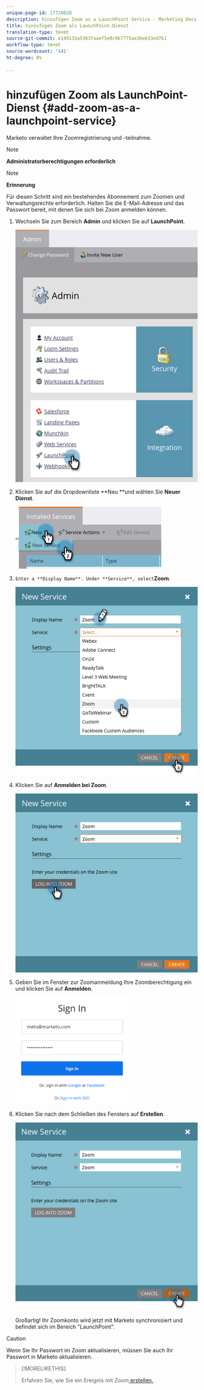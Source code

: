 ```yaml
---
unique-page-id: 17728028
description: hinzufügen Zoom as a LaunchPoint Service - Marketing Docs - Produktdokumentation
title: hinzufügen Zoom als LaunchPoint-Dienst
translation-type: tm+mt
source-git-commit: e149133a5383faaef5e9c9b7775ae36e633ed7b1
workflow-type: tm+mt
source-wordcount: '141'
ht-degree: 0%

---
```



# hinzufügen Zoom als LaunchPoint-Dienst {#add-zoom-as-a-launchpoint-service}

Marketo verwaltet Ihre Zoomregistrierung und -teilnahme.

>[!NOTE]
>
>**Administratorberechtigungen erforderlich**

>[!NOTE]
>
>**Erinnerung**
>
>Für diesen Schritt sind ein bestehendes Abonnement zum Zoomen und Verwaltungsrechte erforderlich. Halten Sie die E-Mail-Adresse und das Passwort bereit, mit denen Sie sich bei Zoom anmelden können.

1. Wechseln Sie zum Bereich **Admin** und klicken Sie auf **LaunchPoint**.

   ![](assets/launchpoint.png)

1. Klicken Sie auf die Dropdownliste **Neu **und wählen Sie **Neuer Dienst**.

   ![](assets/newservicelp.png)

1. `Enter a **Display Name**. Under **Service**, select`**Zoom**.

   ![](assets/newservice-1.png)

1. Klicken Sie auf **Anmelden bei Zoom**.

   ![](assets/login.png)

1. Geben Sie im Fenster zur Zoomanmeldung Ihre Zoomberechtigung ein und klicken Sie auf **Anmelden**.

   ![](assets/zoomlogin.png)

1. Klicken Sie nach dem Schließen des Fensters auf **Erstellen**.

   ![](assets/create-1.png)

   Großartig! Ihr Zoomkonto wird jetzt mit Marketo synchronisiert und befindet sich im Bereich &quot;LaunchPoint&quot;.

>[!CAUTION]
>
>Wenn Sie Ihr Passwort im Zoom aktualisieren, müssen Sie auch Ihr Passwort in Marketo aktualisieren.

>[!MORELIKETHIS]
>
>Erfahren Sie, wie Sie ein Ereignis mit Zoom[ erstellen.](../../../product-docs/demand-generation/events/create-an-event/create-an-event-with-zoom.md)

